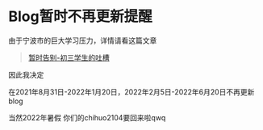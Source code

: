 Blog暂时不再更新提醒
============

由于宁波市的巨大学习压力，详情请看这篇文章

> [暂时告别-初三学生的吐槽](https://blog.chihuo2104.dev/#/posts/goodbye-in-time-for-shsee-education/)

因此我决定

在2021年8月31日-2022年1月20日，2022年2月5日-2022年6月20日不再更新blog

当然2022年暑假 你们的chihuo2104要回来啦qwq